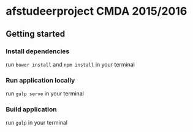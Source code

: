 # afstudeerproject CMDA 2015/2016

## Getting started

### Install dependencies

run `bower install` and `npm install` in your terminal

### Run application locally

run `gulp serve` in your terminal

### Build application

run `gulp` in your terminal
